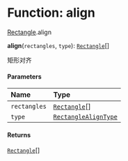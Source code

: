 # Function: align

[Rectangle](/auto-docs/editor/modules/Rectangle.md).align

**align**(`rectangles`, `type`): [`Rectangle`](/auto-docs/editor/classes/Rectangle-1.md)\[]

矩形对齐

#### Parameters

| Name | Type |
| :------ | :------ |
| `rectangles` | [`Rectangle`](/auto-docs/editor/classes/Rectangle-1.md)\[] |
| `type` | [`RectangleAlignType`](/auto-docs/editor/enums/RectangleAlignType.md) |

#### Returns

[`Rectangle`](/auto-docs/editor/classes/Rectangle-1.md)\[]
